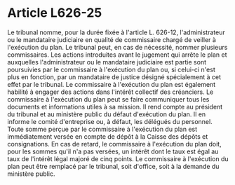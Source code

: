 # Article L626-25

Le tribunal nomme, pour la durée fixée à l'article L. 626-12, l'administrateur ou le mandataire judiciaire en qualité de commissaire chargé de veiller à l'exécution du plan. Le tribunal peut, en cas de nécessité, nommer plusieurs commissaires.   Les actions introduites avant le jugement qui arrête le plan et auxquelles l'administrateur ou le mandataire judiciaire est partie sont poursuivies par le commissaire à l'exécution du plan ou, si celui-ci n'est plus en fonction, par un mandataire de justice désigné spécialement à cet effet par le tribunal.   Le commissaire à l'exécution du plan est également habilité à engager des actions dans l'intérêt collectif des créanciers.   Le commissaire à l'exécution du plan peut se faire communiquer tous les documents et informations utiles à sa mission.   Il rend compte au président du tribunal et au ministère public du défaut d'exécution du plan. Il en informe le comité d'entreprise ou, à défaut, les délégués du personnel.   Toute somme perçue par le commissaire à l'exécution du plan est immédiatement versée en compte de dépôt à la Caisse des dépôts et consignations. En cas de retard, le commissaire à l'exécution du plan doit, pour les sommes qu'il n'a pas versées, un intérêt dont le taux est égal au taux de l'intérêt légal majoré de cinq points.   Le commissaire à l'exécution du plan peut être remplacé par le tribunal, soit d'office, soit à la demande du ministère public.
